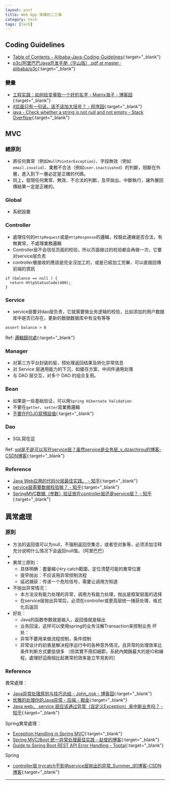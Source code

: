 ```yaml
---
layout: post
title: Web App 架構的二三事
category: tech
tags: [tech]
---
```


## Coding Guidelines

- [Table of Contents - Alibaba-Java-Coding-Guidelines](https://alibaba.github.io/Alibaba-Java-Coding-Guidelines/){:target="_blank"}
- [p3c/阿里巴巴Java开发手册（华山版）.pdf at master · alibaba/p3c](https://bit.ly/3583DcE){:target="_blank"}

### 變量

- [工程实践：如何给变量取一个好的名字 - Matrix海子 - 博客园](https://www.cnblogs.com/dolphin0520/p/10639167.html){:target="_blank"}
- [if后面只有一句话，该不该加大括号？ - 程序园](http://www.voidcn.com/article/p-cltduhop-kq.html){:target="_blank"}
- [java - Check whether a string is not null and not empty - Stack Overflow](https://bit.ly/2MFiJQz){:target="_blank"}

## MVC

### 總原則

- 將任何異常（例如`NullPointerException`）、字段無效（例如`email.invalid`）、業務不合法（例如`user.inactivated`）的判斷，阻斷在外層，進入到下一層必定是正確的代碼。
- 同上，發現任何異常、無效、不合法的判斷，及早拋出、中斷執行，讓外層回傳結果一定是正確的。

### Global

- 系統設置

### Controller

- 處理任何的`HttpRequest`或是`HttpResponse`的邏輯，校驗此連線是否合法，有無異常，不處理業務邏輯
- Controller层不会信任页面的校验，所以页面做过的校验都会再做一次，它要对service层负责
- controller層接收的應該是完全沒加工的，或是已經加工完畢，可以直接回傳前端的資訊

```
if (balance == null ) {
  return HttpStatusCode(400);
}
```

### Service

- service层要对dao层负责，它就需要做业务逻辑的校验，比如添加的用户数据库中是否已存在，更新的数据数据库中有没有等等

```
assert balance > 0
```

Ref: [邏輯歸何處](https://ingramchen.io/blog/2015/02/logic_where.html){:target="_blank"}

### Manager

- 对第三方平台封装的层，预处理返回结果及转化异常信息
- 对 Service 层通用能力的下沉，如缓存方案、中间件通用处理
- 与 DAO 层交互，对多个 DAO 的组合复用。

### Bean

- 如果是一些基础验证，可以用`Spring Hibernate Validation`
- 不要在`getter`、`setter`寫業務邏輯
- [不要在POJO寫預設值](https://stackoverflow.com/questions/21509150/default-boolean-value-in-java){:target="_blank"}

### Dao

- SQL寫在這

Ref: [sql是不是可以写在service层？虽然service是业务层_y_dzaichirou的博客-CSDN博客](https://blog.csdn.net/y_dzaichirou/article/details/53673528){:target="_blank"}

### Reference

- [Java Web应用的代码分层最佳实践。 - 知乎](https://zhuanlan.zhihu.com/p/36558426){:target="_blank"}
- [service层需要数据校验嘛？ - 知乎](https://www.zhihu.com/question/60246780){:target="_blank"}
- [SpringMVC数据（参数）验证放在controller层还是service层？ - 知乎](https://www.zhihu.com/question/342471474){:target="_blank"}

## 異常處理

### 原則

- 方法的返回值可以为null，不强制返回空集合，或者空对象等，必须添加注释充分说明什么情况下会返回null值。（阿里巴巴）
- 
- 異常三原則：
   - 具体明确：盡量縮小try catch範圍，定位清楚可能的異常位置
   - 提早抛出：不应该用异常控制流程
   - 延迟捕获：传递一个危险信号，需要让调用方知道
- 不抛出异常情况：
   - 本方法没有能力处理的异常，调用方有能力处理，抛出是框架层面的选择
   - 在service层抛出异常后，必须在controller或更高层统一捕获处理，格式化后返回
- 好处：
   - Java的函数参数就是输入，返回值就是输出
   - 业务回滚，这样可以使用spring的业务注解Transaction来控制业务
坏处：
   - 异常不要用来做流程控制，条件控制
   - 异常设计的初衷是解决程序运行中的各种意外情况，且异常的处理效率比条件判断方式要低很多
     （但其實不用扣細節，系統內開銷最大的是IO和線程，處理好這兩個比起異常的效率是立竿見影的）

### Reference

異常處理：
- [Java异常处理原则与技巧总结 - John_nok - 博客园](https://www.cnblogs.com/mingorun/p/8900449.html){:target="_blank"}
- [优雅的处理你的Java异常 - 后端 - 掘金](https://juejin.im/entry/5b3c6f66f265da0f65236185){:target="_blank"}
- [Java web， service 层应该通过异常（自定义Exception）来中断业务吗？ - 知乎](https://www.zhihu.com/question/326779714){:target="_blank"}

Spring異常處理：
- [Exception Handling in Spring MVC](https://spring.io/blog/2013/11/01/exception-handling-in-spring-mvc){:target="_blank"}
- [Spring MVC/Boot 统一异常处理最佳实践 - 赵俊的博客](http://www.zhaojun.im/springboot-exception/){:target="_blank"}
- [Guide to Spring Boot REST API Error Handling - Toptal](https://www.toptal.com/java/spring-boot-rest-api-error-handling){:target="_blank"}

Spring
- [controller层 trycatch不影响service层抛出的异常_Summer_i的博客-CSDN博客](https://blog.csdn.net/Summer_i/article/details/83085283){:target="_blank"}

---